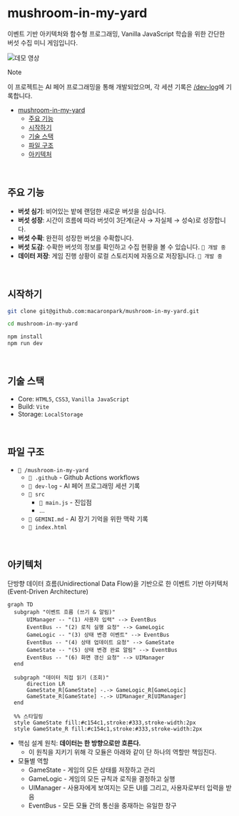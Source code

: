# mushroom-in-my-yard

이벤트 기반 아키텍처와 함수형 프로그래밍, Vanilla JavaScript 학습을 위한 간단한 버섯 수집 미니 게임입니다.

![데모 영상](/demo.gif)

> [!NOTE]
> 이 프로젝트는 AI 페어 프로그래밍을 통해 개발되었으며, 각 세션 기록은 [/dev-log](/dev-log/README.md)에 기록합니다.

- [mushroom-in-my-yard](#mushroom-in-my-yard)
  - [주요 기능](#주요-기능)
  - [시작하기](#시작하기)
  - [기술 스택](#기술-스택)
  - [파일 구조](#파일-구조)
  - [아키텍처](#아키텍처)

<br>

## 주요 기능

- **버섯 심기**: 비어있는 밭에 랜덤한 새로운 버섯을 심습니다.
- **버섯 성장**: 시간이 흐름에 따라 버섯이 3단계(균사 → 자실체 → 성숙)로 성장합니다.
- **버섯 수확**: 완전히 성장한 버섯을 수확합니다.
- **버섯 도감**: 수확한 버섯의 정보를 확인하고 수집 현황을 볼 수 있습니다. `🚧 개발 중`
- **데이터 저장**: 게임 진행 상황이 로컬 스토리지에 자동으로 저장됩니다. `🚧 개발 중`

<br>

## 시작하기

```bash
git clone git@github.com:macaronpark/mushroom-in-my-yard.git

cd mushroom-in-my-yard

npm install
npm run dev
```

<br>

## 기술 스택

- Core: `HTML5`, `CSS3`, `Vanilla JavaScript`
- Build: `Vite`
- Storage: `LocalStorage`

<br>

## 파일 구조

- `📂 /mushroom-in-my-yard`
  - `📂 .github` - Github Actions workflows
  - `📂 dev-log` - AI 페어 프로그래밍 세션 기록
  - `📂 src`
    - `📄 main.js` - 진입점
    - ...
  - `📄 GEMINI.md` - AI 장기 기억을 위한 맥락 기록
  - `📄 index.html`

<br>

## 아키텍처

단방향 데이터 흐름(Unidirectional Data Flow)을 기반으로 한 이벤트 기반 아키텍처(Event-Driven
Architecture)

```mermaid
graph TD
  subgraph "이벤트 흐름 (쓰기 & 알림)"
      UIManager -- "(1) 사용자 입력" --> EventBus
      EventBus -- "(2) 로직 실행 요청" --> GameLogic
      GameLogic -- "(3) 상태 변경 이벤트" --> EventBus
      EventBus -- "(4) 상태 업데이트 요청" --> GameState
      GameState -- "(5) 상태 변경 완료 알림" --> EventBus
      EventBus -- "(6) 화면 갱신 요청" --> UIManager
  end

  subgraph "데이터 직접 읽기 (조회)"
      direction LR
      GameState_R[GameState] -.-> GameLogic_R[GameLogic]
      GameState_R[GameState] -.-> UIManager_R[UIManager]
  end

  %% 스타일링
  style GameState fill:#c154c1,stroke:#333,stroke-width:2px
  style GameState_R fill:#c154c1,stroke:#333,stroke-width:2px
```

- 핵심 설계 원칙: **데이터는 한 방향으로만 흐른다.**
  - 이 원칙을 지키기 위해 각 모듈은 아래와 같이 단 하나의 역할만 책임진다.
- 모듈별 역할
  - GameState - 게임의 모든 상태를 저장하고 관리
  - GameLogic - 게임의 모든 규칙과 로직을 결정하고 실행
  - UIManager - 사용자에게 보여지는 모든 UI를 그리고, 사용자로부터 입력을 받음
  - EventBus - 모든 모듈 간의 통신을 중재하는 유일한 창구
